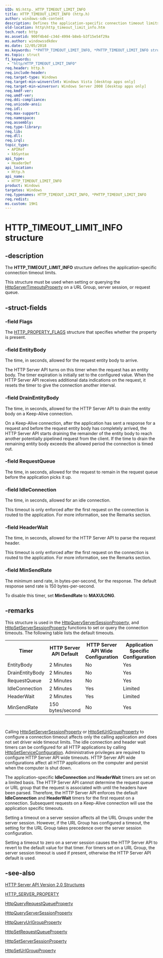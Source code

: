 ```yaml
---
UID: NS:http._HTTP_TIMEOUT_LIMIT_INFO
title: HTTP_TIMEOUT_LIMIT_INFO (http.h)
author: windows-sdk-content
description: Defines the application-specific connection timeout limits.
old-location: http\http_timeout_limit_info.htm
tech.root: http
ms.assetid: 900f4b4d-c34d-4994-b8eb-b3f15e54f29a
ms.author: windowssdkdev
ms.date: 12/05/2018
ms.keywords: "*PHTTP_TIMEOUT_LIMIT_INFO, *PHTTP_TIMEOUT_LIMIT_INFO structure [HTTP], HTTP_TIMEOUT_LIMIT_INFO, HTTP_TIMEOUT_LIMIT_INFO structure [HTTP], http.http_timeout_limit_info, http/*PHTTP_TIMEOUT_LIMIT_INFO, http/HTTP_TIMEOUT_LIMIT_INFO"
ms.topic: struct
f1_keywords: 
 - "http/HTTP_TIMEOUT_LIMIT_INFO"
req.header: http.h
req.include-header: 
req.target-type: Windows
req.target-min-winverclnt: Windows Vista [desktop apps only]
req.target-min-winversvr: Windows Server 2008 [desktop apps only]
req.kmdf-ver: 
req.umdf-ver: 
req.ddi-compliance: 
req.unicode-ansi: 
req.idl: 
req.max-support: 
req.namespace: 
req.assembly: 
req.type-library: 
req.lib: 
req.dll: 
req.irql: 
topic_type:
 - APIRef
 - kbSyntax
api_type:
 - HeaderDef
api_location:
 - Http.h
api_name:
 - HTTP_TIMEOUT_LIMIT_INFO
product: Windows
targetos: Windows
req.typenames: HTTP_TIMEOUT_LIMIT_INFO, *PHTTP_TIMEOUT_LIMIT_INFO
req.redist: 
ms.custom: 19H1
---
```


# HTTP_TIMEOUT_LIMIT_INFO structure


## -description


The <b>HTTP_TIMEOUT_LIMIT_INFO</b> structure defines the application-specific connection timeout limits.

This structure must be used when setting or querying the <a href="https://docs.microsoft.com/windows/desktop/api/http/ne-http-_http_server_property">HttpServerTimeoutsProperty</a> on a URL Group, server session,  or request queue.


## -struct-fields




### -field Flags

The <a href="https://docs.microsoft.com/windows/desktop/api/http/ns-http-_http_property_flags">HTTP_PROPERTY_FLAGS</a> structure that specifies whether the property is present.


### -field EntityBody

The time, in seconds, allowed for the request entity body to arrive.

 The HTTP Server API turns on this timer when the request has an entity body. The timer expiration is initially set to the configured value. When the  HTTP Server API receives additional data indications on the request, it resets the timer to give the connection another interval.


### -field DrainEntityBody

The time, in seconds, allowed for the HTTP Server API to drain the entity body on a Keep-Alive connection.

On a Keep-Alive connection, after the application has sent a response for a request and before the request entity body has completely arrived, the HTTP Server API starts draining the remainder of the entity body to reach another potentially pipelined request from the client. If the time to drain the remaining entity body exceeds the allowed period the connection is timed out.


### -field RequestQueue

The time, in seconds, allowed  for the request to remain in the request queue before the application picks it up.


### -field IdleConnection

The time, in seconds, allowed for an idle connection.

This timeout is only enforced after the first request on the connection is routed to the application. For more information, see the Remarks section.


### -field HeaderWait

The time, in seconds, allowed for the HTTP Server API to  parse the request header.

This timeout is only enforced after the first request on the connection is routed to the application. For more information, see the Remarks section.


### -field MinSendRate

The minimum send rate, in bytes-per-second, for the response. The default response send rate is 150 bytes-per-second.

To disable this timer, set <b>MinSendRate</b> to <b>MAXULONG</b>.


## -remarks



This structure is used in the <a href="https://docs.microsoft.com/windows/desktop/api/http/nf-http-httpqueryserversessionproperty">HttpQueryServerSessionProperty</a>, and  <a href="https://docs.microsoft.com/windows/desktop/api/http/nf-http-httpsetserversessionproperty">HttpSetServerSessionProperty</a> functions to set or query the connection timeouts. The following table lists the default timeouts.

<table>
<tr>
<th>Timer</th>
<th>HTTP Server API Default</th>
<th>HTTP Server API  Wide Configuration</th>
<th>Application Specific Configuration</th>
</tr>
<tr>
<td>EntityBody</td>
<td>2 Minutes</td>
<td>No</td>
<td>Yes</td>
</tr>
<tr>
<td> DrainEntityBody</td>
<td>2 Minutes</td>
<td>No</td>
<td>Yes</td>
</tr>
<tr>
<td>RequestQueue</td>
<td>2 Minutes</td>
<td>No</td>
<td>Yes</td>
</tr>
<tr>
<td>IdleConnection</td>
<td>2 Minutes</td>
<td>Yes</td>
<td>Limited</td>
</tr>
<tr>
<td>HeaderWait</td>
<td>2 Minutes</td>
<td>Yes</td>
<td>Limited</td>
</tr>
<tr>
<td>MinSendRate</td>
<td>150 bytes/second</td>
<td>No</td>
<td>Yes</td>
</tr>
</table>
 

Calling <a href="https://docs.microsoft.com/windows/desktop/api/http/nf-http-httpsetserversessionproperty">HttpSetServerSessionProperty</a> or <a href="https://docs.microsoft.com/windows/desktop/api/http/nf-http-httpseturlgroupproperty">HttpSetUrlGroupProperty</a> to configure a connection timeout affects only the calling application and does not set driver wide timeout limits. The idle connection and header wait timers can be configured for all HTTP applications by calling <a href="https://docs.microsoft.com/windows/desktop/api/http/nf-http-httpsetserviceconfiguration">HttpSetServiceConfiguration</a>. Administrative privileges are required to configure HTTP Server API wide timeouts. HTTP Server API wide configurations affect all HTTP applications on the computer and persist when the computer is shut down.

The application-specific <b>IdleConnection</b>  and <b>HeaderWait</b> timers are set on a limited basis. The HTTP Server API cannot determine the request queue or URL group that the request is associated with until the headers have been parsed. Therefore, the HTTP Server API enforces the default <b>IdleConnection</b>  and <b>HeaderWait</b> timers for the first request on a connection.  Subsequent requests on a Keep-Alive connection will use the application specific timeouts.

Setting a timeout on a server session affects all the URL Groups under the server session. However, if the URL Group has configured a timeout, the setting for the URL Group takes precedence over the server session configuration.

Setting a timeout to zero on a server session causes the HTTP Server API to revert to the default value for that timer. For timers set on a URL Group, the server session timeout is used if present, otherwise the HTTP Server API default is used.




## -see-also




<a href="https://docs.microsoft.com/windows/desktop/Http/http-server-api-version-2-0-structures">HTTP Server API Version 2.0 Structures</a>



<a href="https://docs.microsoft.com/windows/desktop/api/http/ne-http-_http_server_property">HTTP_SERVER_PROPERTY</a>



<a href="https://docs.microsoft.com/windows/desktop/api/http/nf-http-httpqueryrequestqueueproperty">HttpQueryRequestQueueProperty</a>



<a href="https://docs.microsoft.com/windows/desktop/api/http/nf-http-httpqueryserversessionproperty">HttpQueryServerSessionProperty</a>



<a href="https://docs.microsoft.com/windows/desktop/api/http/nf-http-httpqueryurlgroupproperty">HttpQueryUrlGroupProperty</a>



<a href="https://docs.microsoft.com/windows/desktop/api/http/nf-http-httpsetrequestqueueproperty">HttpSetRequestQueueProperty</a>



<a href="https://docs.microsoft.com/windows/desktop/api/http/nf-http-httpsetserversessionproperty">HttpSetServerSessionProperty</a>



<a href="https://docs.microsoft.com/windows/desktop/api/http/nf-http-httpseturlgroupproperty">HttpSetUrlGroupProperty</a>
 

 


